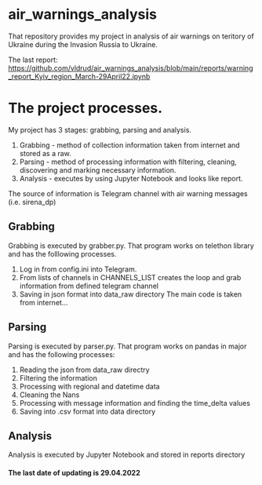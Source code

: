 # air_warnings_analysis
That repository provides my project in analysis of air warnings on teritory of Ukraine during the Invasion Russia to Ukraine.

The last report:
https://github.com/vldrud/air_warnings_analysis/blob/main/reports/warning_report_Kyiv_region_March-29April22.ipynb

# The project processes.
My project has 3 stages: grabbing, parsing and analysis.
1. Grabbing - method of collection information taken from internet and stored as a raw. 
2. Parsing - method of processing information with filtering, cleaning, discovering and marking necessary information.
3. Analysis - executes by using Jupyter Notebook and looks like report.

The source of information is Telegram channel with air warning messages (i.e. sirena_dp)

## Grabbing
Grabbing is executed by grabber.py. That program works on telethon library and has the folllowing processes.
1. Log in from config.ini into Telegram.
2. From lists of channels in CHANNELS_LIST creates the loop and grab information from defined telegram channel
3. Saving in json format into data_raw directory
The main code is taken from internet...

## Parsing
Parsing is executed by parser.py. That program works on pandas in major and has the following processes:
1. Reading the json from data_raw directry
2. Filtering the information
3. Processing with regional and datetime data
4. Cleaning the Nans
5. Processing with message information and finding the time_delta values
6. Saving into .csv format into data directory


## Analysis
Analysis is executed by Jupyter Notebook and stored in reports directory
#### The last date of updating is 29.04.2022


